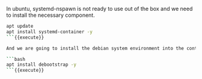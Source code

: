 In ubuntu, systemd-nspawn is not ready to use out of the box and we need to install the necessary component.

```bash
apt update
apt install systemd-container -y
```{{execute}}

And we are going to install the debian system environment into the container later, we also need to install the `debootstrap` tool.

```bash
apt install debootstrap -y
```{{execute}}
